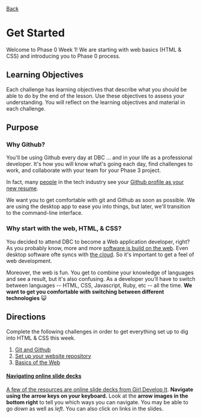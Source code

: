 [Back](../)

# Get Started

Welcome to Phase 0 Week 1! We are starting with web basics (HTML & CSS) and introducing you to Phase 0 process.

## Learning Objectives
Each challenge has learning objectives that describe what you should be able to do by the end of the lesson. Use these objectives to assess your understanding. You will reflect on the learning objectives and material in each challenge. 

## Purpose

### Why Github?

You'll be using Github every day at DBC ... and in your life as a professional developer.  It's how you will know what's going each day, find challenges to work, and collaborate with your team for your Phase 3 project.

In fact, many <a href="https://twitter.com/jeresig/status/33968704983138304" target="_blank">people</a> in the tech industry see your <a href="http://code.dblock.org/github-is-your-new-resume" target="_blank">Github profile as your new resume</a>.

We want you to get comfortable with git and Github as soon as possible.  We are using the desktop app to ease you into things, but later, we'll transition to the command-line interface.

### Why start with the web, HTML, & CSS?

You decided to attend DBC to become a Web application developer, right? As you probably know, more and more <a href="http://skillcrush.com/2012/08/08/saas/" target="_blank">software is build on the web</a>. Even desktop software ofte syncs with <a href="http://skillcrush.com/2012/04/19/the-cloud/" target="_blank">the cloud</a>. So it's important to get a feel of web development. 

Moreover, the web is fun. You get to combine your knowledge of languages and see a result, but it's also confusing. As a developer you'll have to switch between languages -- HTML, CSS, Javascript, Ruby, etc -- all the time. **We want to get you comfortable with switching between different technologies** :smiley_cat:

## Directions

Complete the following challenges in order to get everything set up to dig into HTML & CSS this week.

1. <a href="git_and_github.md" target="_blank">Git and Github</a>
2. <a href="set_up_repo.md" target="_blank">Set up your website repository</a>
3. <a href="web_basics.md" target="_blank">Basics of the Web

#### Navigating online slide decks

A few of the resources are online slide decks from [Girl Develop It](http://www.girldevelopit.com).  **Navigate using the arrow keys on your keyboard.** Look at the **arrow images in the bottom right** to tell you which ways you can navigate.  You may be able to go *down* as well as *left*. You can also click on links in the slides.
